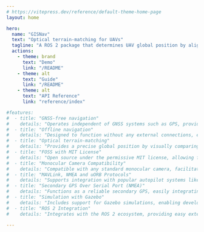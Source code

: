 ```yaml
---
# https://vitepress.dev/reference/default-theme-home-page
layout: home

hero:
  name: "GISNav"
  text: "Optical terrain-matching for UAVs"
  tagline: "A ROS 2 package that determines UAV global position by aligning real-time video with maps from an onboard GIS server."
  actions:
    - theme: brand
      text: "Demo"
      link: "/README"
    - theme: alt
      text: "Guide"
      link: "/README"
    - theme: alt
      text: "API Reference"
      link: "reference/index"

#features:
#  - title: "GNSS-free navigation"
#    details: "Operates independent of GNSS systems such as GPS, providing secondary navigation in environments where GNSS signals are weak or unavailable."
#  - title: "Offline navigation"
#    details: "Designed to function without any external connections, ensuring continuous operation even in remote or network-restricted areas."
#  - title: "Optical terrain-matching"
#    details: "Provides a precise global position by visually comparing frames from the vehicle's nadir-facing camera to a map of the UAVs approximate global position retrieved from an onboard GIS server."
#  - title: "FOSS with MIT License"
#    details: "Open source under the permissive MIT license, allowing for free use, modification, and distribution."
#  - title: "Monocular Camera Compatibility"
#    details: "Compatible with any standard monocular camera, facilitating easy adoption and integration with existing equipment, without requiring specialized hardware."
#  - title: "MAVLink, NMEA and uORB Protocols"
#    details: "Supports integration with popular autopilot systems like PX4 and ArduPilot through MAVLink, NMEA and uORB protocols."
#  - title: "Secondary GPS Over Serial Port (NMEA)"
#    details: "Functions as a reliable secondary GPS, easily integrating over serial connections without the need for firmware modifications."
#  - title: "Simulation with Gazebo"
#    details: "Includes support for Gazebo simulations, enabling developers to test and refine drone operations in a fully controlled virtual environment."
#  - title: "ROS 2 Integration"
#    details: "Integrates with the ROS 2 ecosystem, providing easy extensibility."

---
```


<!--@include: ./shared/warning-simulation-use-only.md-->
